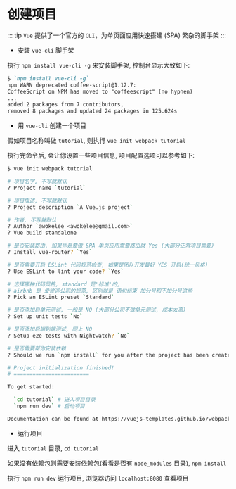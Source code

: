 # 创建项目

::: tip
`Vue` 提供了一个官方的 `CLI`，为单页面应用快速搭建 (SPA) 繁杂的脚手架
:::

- 安装 `vue-cli` 脚手架

执行 `npm install vue-cli -g` 来安装脚手架, 控制台显示大致如下:

```md
$ `npm install vue-cli -g`
npm WARN deprecated coffee-script@1.12.7:
CoffeeScript on NPM has moved to "coffeescript" (no hyphen)
...
added 2 packages from 7 contributors,
removed 8 packages and updated 24 packages in 125.624s
```

- 用 `vue-cli` 创建一个项目

假如项目名称叫做 `tutorial`, 则执行 `vue init webpack tutorial`

执行完命令后, 会让你设置一些项目信息, 项目配置选项可以参考如下:

```bash
$ vue init webpack tutorial

# 项目名字, 不写就默认
? Project name `tutorial`

# 项目描述, 不写就默认
? Project description `A Vue.js project`

# 作者, 不写就默认
? Author `awokelee <awokelee@gmail.com>`
? Vue build standalone

# 是否安装路由, 如果你是要做 SPA 单页应用需要路由就 Yes (大部分正常项目需要)
? Install vue-router? `Yes`

# 是否需要开启 ESLint 代码规范检查, 如果是团队开发最好 YES 开启(统一风格)
? Use ESLint to lint your code? `Yes`

# 选择哪种代码风格, standard 是'标准'的,
# airbnb 是 爱彼迎公司的规范, 区别就是 语句结束 加分号和不加分号这些
? Pick an ESLint preset `Standard`

# 是否添加启单元测试, 一般是 NO (大部分公司不做单元测试, 成本太高)
? Set up unit tests `No`

# 是否添加启端到端测试, 同上 NO
? Setup e2e tests with Nightwatch? `No`

# 是否需要帮你安装依赖
? Should we run `npm install` for you after the project has been created?

# Project initialization finished!
# ========================

To get started:

  `cd tutorial` # 进入项目目录
  `npm run dev` # 启动项目

Documentation can be found at https://vuejs-templates.github.io/webpack
```

- 运行项目

进入 `tutorial` 目录, `cd tutorial`

如果没有依赖包则需要安装依赖包(看看是否有 `node_modules` 目录), `npm install`

执行 `npm run dev` 运行项目, 浏览器访问 `localhost:8080` 查看项目